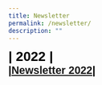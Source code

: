 ```yaml
---
title: Newsletter
permalink: /newsletter/
description: ""
---
```

<span style="font-size:20.0pt;font-family:Arial;color:black"><b>| 2022 |<span style="font-size:16.0pt;font-family:Arial;color:black"><b><br>
|[Newsletter 2022](https://heyzine.com/flip-book/b3530ed0b7.html)|
</b></span>




</b></span>